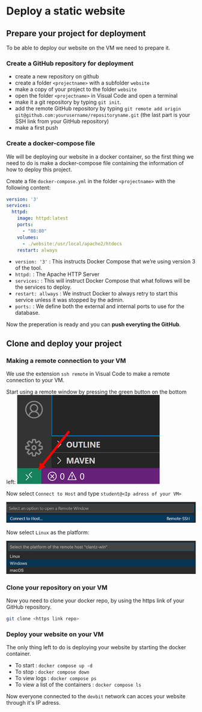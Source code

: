 # Deploy a static website

## Prepare your project for deployment

To be able to deploy our website on the VM we need to prepare it.

### Create a GitHub repository for deployment

* create a new repository on github
* create a folder `<projectname>` with a subfolder `website`
* make a copy of your project to the folder `website`
* open the folder `<projectname>` in Visual Code and open a terminal
* make it a git repository by typing `git init`.
* add the remote GitHub repository by typing `git remote add origin git@github.com:yourusername/repositoryname.git` (the last part is your SSH link from your GitHub repository)
* make a first push 

### Create a docker-compose file

We will be deploying our website in a docker container, so the first thing we need to do is make a docker-compose file containing the information of how to deploy this project.

Create a file `docker-compose.yml` in the folder  `<projectname>` with the following content:

``` yaml
version: '3'
services:
  httpd:
    image: httpd:latest
    ports:
      - "80:80"
    volumes:
      - ./website:/usr/local/apache2/htdocs
    restart: always
```
* `version: '3'` : This instructs Docker Compose that we’re using version 3 of the tool.
* `httpd:` : The Apache HTTP Server
* `services:` : This will instruct Docker Compose that what follows will be the services to deploy.
* `restart: allways` : We instruct Docker to always retry to start this service unless it was stopped by the admin.
* `ports:` : We define both the external and internal ports to use for the database.

Now the preperation is ready and you can **push everyting the GitHub**.

## Clone and deploy your project

### Making a remote connection to your VM

We use the extension `ssh remote` in Visual Code to make a remote connection to your VM.

Start using a remote window by pressing the green button on the bottom left:
![Open a remote window](./images/remote-indicator.png)

Now select `Connect to Host` and type `student@<Ip adress of your VM>`

![Connect to host](./images/connecttohost.png)

Now select `Linux` as the platform:

![Connect to host](./images/platform.png)

### Clone your repository on your VM

Now you need to clone your docker repo, by using the https link of your GitHub repository.

```bash
git clone <https link repo>
```

### Deploy your website on your VM

The only thing left to do is deploying your website by starting the docker container.

* To start : `docker compose up -d`
* To stop : `docker compose down`
* To view logs : `docker compose ps`
* To view a list of the containers : `docker compose ls`

Now everyone connected to the `devbit` network can acces your website through it's IP adress.
